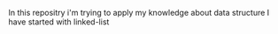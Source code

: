 In this repositry i'm trying to apply my knowledge about data structure
I have started with linked-list 
